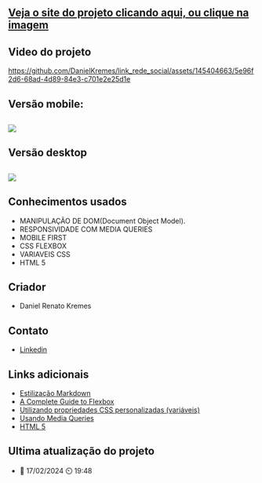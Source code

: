 ## [Veja o site do projeto clicando aqui, ou clique na imagem](https://link-rede-social.vercel.app/)

## Video do projeto
https://github.com/DanielKremes/link_rede_social/assets/145404663/5e96f2d6-68ad-4d89-84e3-c701e2e25d1e


## Versão mobile:
## [![](https://github.com/DanielKremes/link_rede_social/assets/145404663/480c3293-d698-4631-b0a3-221156b99835)](https://link-rede-social.vercel.app/)

## Versão desktop
## [![](https://github.com/DanielKremes/link_rede_social/assets/145404663/4808712d-829a-49da-8b40-fc19419152f4)](https://link-rede-social.vercel.app/)

## Conhecimentos usados
- MANIPULAÇÃO DE DOM(Document Object Model).
- RESPONSIVIDADE COM MEDIA QUERIES
- MOBILE FIRST
- CSS FLEXBOX
- VARIAVEIS CSS
- HTML 5
## Criador 
- Daniel Renato Kremes


## Contato
- [Linkedin](https://www.linkedin.com/in/daniel-kremes-94919227b/)
## Links adicionais
- [Estilização Markdown](https://gist.github.com/AlexandreQuintela/168e6fa0b6fc5c740c8658c9a5086914)
- [A Complete Guide to Flexbox](https://css-tricks.com/snippets/css/a-guide-to-flexbox/)
- [Utilizando propriedades CSS personalizadas (variáveis)](https://developer.mozilla.org/pt-BR/docs/Web/CSS/Using_CSS_custom_properties)
- [Usando Media Queries](https://developer.mozilla.org/pt-BR/docs/Web/CSS/CSS_media_queries/Using_media_queries)
- [HTML 5](https://www.w3schools.com/html/)
## Ultima atualização do projeto
- 📆 17/02/2024 ⏲️ 19:48
